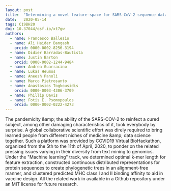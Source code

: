 ```yaml
---
layout: post
title:  "Determining a novel feature-space for SARS-CoV-2 sequence data"
date:   2020-05-14
tags: C19BH20
doi: 10.37044/osf.io/xt7gw
authors:
  - name: Francesco Ballesio
  - name: Ali Haider Bangash
    orcid: 0000-0002-8256-3194
  - name: Didier Barradas-Bautista
  - name: Justin Barton
    orcid: 0000-0002-1244-9484
  - name: Andrea Guarracino
  - name: Lukas Heumos
  - name: Aneesh Panoli
  - name: Marco Pietrosanto
  - name: Anastasios Togkousidis
    orcid: 0000-0003-4306-3709
  - name: Phillip Davis
  - name: Fotis E. Psomopoulos
    orcid: 0000-0002-0222-4273
---
```


The pandemicity &amp;amp; the ability of the SARS-COV-2 to reinfect a cured subject, among other damaging characteristics of it, took everybody by surprise. A global collaborative scientific effort was direly required to bring learned people from different niches of medicine &amp;amp; data science together. Such a platform was provided by COVID19 Virtual BioHackathon, organized from the 5th to the 11th of April, 2020, to ponder on the related pressing issues varying in their diversity from text mining to genomics. Under the "Machine learning" track, we determined optimal k-mer length for feature extraction, constructed continuous distributed representations for protein sequences to create phylogenetic trees in an alignment-free manner, and clustered predicted MHC class I and II binding affinity to aid in vaccine design. All the related work in available in a Github repository under an MIT license for future research.


